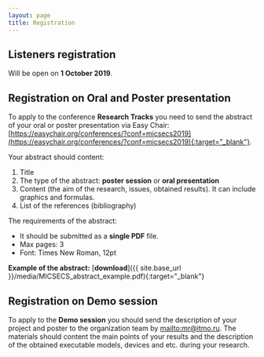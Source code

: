 ```yaml
---
layout: page
title: Registration
---
```



## Listeners registration

Will be open on **1 October 2019**.

<!-- To take part in the conference as a listener you need to fill the [**REGISTRATION FORM**](https://goo.gl/forms/jeoiyiIZcH1ErREr1){:target="_blank"}. -->

<!-- Filling this form you agree to [the personal data processing policy]({{ site.base_url }}/media/micsecs_a.pdf){:target="_blank"}. -->

## Registration on Oral and Poster presentation

To apply to the conference **Research Tracks** you need to send the abstract of your oral or poster presentation via Easy Chair: [https://easychair.org/conferences/?conf=micsecs2019](https://easychair.org/conferences/?conf=micsecs2019){:target="_blank"}.

Your abstract should content:

1. Title
2. The type of the abstract: **poster session** or **oral presentation**
3. Content (the aim of the research, issues, obtained results). It can include graphics and formulas.
4. List of the references (bibliography)

The requirements of the abstract:

* It should be submitted as a **single PDF** file.
* Max pages: 3
* Font: Times New Roman, 12pt

**Example of the abstract:** [**download**]({{ site.base_url }}/media/MICSECS_abstract_example.pdf){:target="_blank"}

## Registration on Demo session

To apply to the **Demo session** you should send the description of your project and poster to the organization team by <mailto:mr@itmo.ru>. The materials should content the main points of your results and the description of the obtained executable models, devices and etc. during your research.
